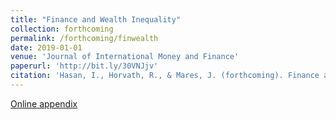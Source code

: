 ```yaml
---
title: "Finance and Wealth Inequality"
collection: forthcoming
permalink: /forthcoming/finwealth
date: 2019-01-01
venue: 'Journal of International Money and Finance'
paperurl: 'http://bit.ly/30VNJjv'
citation: 'Hasan, I., Horvath, R., & Mares, J. (forthcoming). Finance and Wealth Inequality. Journal of International Money and Finance.'
---
```

[Online appendix](https://ies.fsv.cuni.cz/default/file/download/id/33142)
